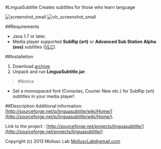 #LinguaSubtitle
Creates subtitles for those who learn language

![screenshot_small](https://dl.dropboxusercontent.com/u/78822592/LinguaSubtitle_2.1/screenshot-processing_tab_small.jpg)
![vlc_screenshot_small](https://dl.dropboxusercontent.com/u/78822592/LinguaSubtitle_2.1/vlc-screenshot_small.jpg)

##Requirements
* Java 1.7 or later.
* Media player supported **SubRip (srt)** or **Advanced Sub Station Alpha (ass)** subtitles ([VLC](http://sourceforge.net/projects/vlc/)).

##Installetion
1. Download [archive](http://sourceforge.net/projects/linguasubtitle/files/).
2. Unpack and run **LinguaSubtitle.jar**.

>#Notice
* Set a monospaced font (Consolas, Courier New etc.) for SubRip (srt) subtitles in your media player!

##Description
Additional information: [http://sourceforge.net/p/linguasubtitle/wiki/Home/](http://sourceforge.net/p/linguasubtitle/wiki/Home/).

Link to the project : [http://sourceforge.net/projects/linguasubtitle/](http://sourceforge.net/projects/linguasubtitle/)

Copyright (c) 2013 Mollusc Lab <MolluscLab@gmail.com>
